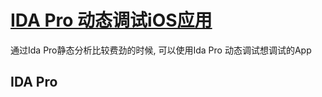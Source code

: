 # [IDA Pro 动态调试iOS应用](https://puffhub.github.io/Crack/iOS-Crack/)

通过Ida Pro静态分析比较费劲的时候, 可以使用Ida Pro 动态调试想调试的App


## IDA Pro
